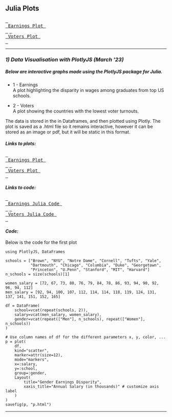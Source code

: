## Julia Plots

[<kbd> <br> Earnings Plot <br> </kbd>](https://atcurry.github.io/juliaprojects/earnings) [<kbd> <br> Voters Plot <br> </kbd>](https://atcurry.github.io/juliaprojects/voters)  

---

### _1) Data Visualisation with PlotlyJS (March '23)_
##### _Below are interactive graphs made using the PlotlyJS package for Julia._

- 1 - Earnings   
A plot highlighting the disparity in wages among graduates from top US schools.  

- 2 - Voters  
A plot showing the countries with the lowest voter turnouts.  

The data is stored in the in Dataframes, and then plotted using Plotly. The plot is saved as a .html file so it remains interactive, however it can be stored as an image or pdf, but it will be static in this format.

#### _Links to plots:_

[<kbd> <br> Earnings Plot <br> </kbd>](https://atcurry.github.io/juliaprojects/earnings) [<kbd> <br> Voters Plot <br> </kbd>](https://atcurry.github.io/juliaprojects/voters)  

#### _Links to code:_

[<kbd> <br> Earnings Julia Code <br> </kbd>](https://github.com/atcurry/julia/blob/main/Plotly/earnings.jl) [<kbd> <br> Voters Julia Code <br> </kbd>](https://github.com/atcurry/julia/blob/main/Plotly/voters.jl)  

#### _Code:_
Below is the code for the first plot

```
using PlotlyJS, DataFrames

schools = ["Brown", "NYU", "Notre Dame", "Cornell", "Tufts", "Yale",
           "Dartmouth", "Chicago", "Columbia", "Duke", "Georgetown",
           "Princeton", "U.Penn", "Stanford", "MIT", "Harvard"]
n_schools = size(schools)[1]

women_salary = [72, 67, 73, 80, 76, 79, 84, 78, 86, 93, 94, 90, 92, 96, 94, 112]
men_salary = [92, 94, 100, 107, 112, 114, 114, 118, 119, 124, 131, 137, 141, 151, 152, 165]

df = DataFrame(
    school=vcat(repeat(schools, 2)),
    salary=vcat(men_salary, women_salary),
    gender=vcat(repeat(["Men"], n_schools), repeat(["Women"], n_schools))
)

# Use column names of df for the different parameters x, y, color, ...
p = plot(
    df,
    kind="scatter",
    marker=attr(size=12),
    mode="markers",
    x=:salary,
    y=:school,
    group=:gender,
    Layout(
        title="Gender Earnings Disparity",
        xaxis_title="Annual Salary (in thousands)" # customize axis label
    )
)
savefig(p, "p.html")
```

---
